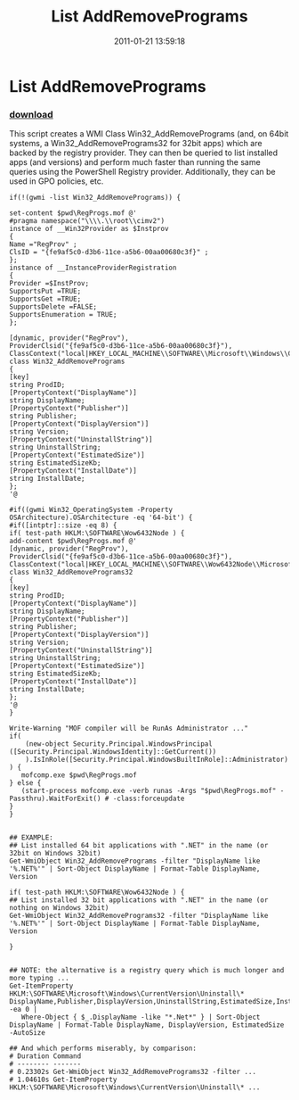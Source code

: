 ﻿---
pid:            2470
poster:         Joel Bennett
title:          List AddRemovePrograms
date:           2011-01-21 13:59:18
format:         posh
parent:         0
parent:         0

---

# List AddRemovePrograms

### [download](2470.ps1)

This script creates a WMI Class Win32_AddRemovePrograms (and, on 64bit systems, a Win32_AddRemovePrograms32 for 32bit apps) which are backed by the registry provider.  They can then be queried to list installed apps (and versions) and perform much faster than running the same queries using the PowerShell Registry provider. Additionally, they can be used in GPO policies, etc.

```posh
if(!(gwmi -list Win32_AddRemovePrograms)) {

set-content $pwd\RegProgs.mof @'
#pragma namespace("\\\\.\\root\\cimv2")
instance of __Win32Provider as $Instprov
{
Name ="RegProv" ;
ClsID = "{fe9af5c0-d3b6-11ce-a5b6-00aa00680c3f}" ;
};
instance of __InstanceProviderRegistration
{
Provider =$InstProv;
SupportsPut =TRUE;
SupportsGet =TRUE;
SupportsDelete =FALSE;
SupportsEnumeration = TRUE;
};

[dynamic, provider("RegProv"),
ProviderClsid("{fe9af5c0-d3b6-11ce-a5b6-00aa00680c3f}"),
ClassContext("local|HKEY_LOCAL_MACHINE\\SOFTWARE\\Microsoft\\Windows\\CurrentVersion\\Uninstall")]
class Win32_AddRemovePrograms
{
[key]
string ProdID;
[PropertyContext("DisplayName")]
string DisplayName;
[PropertyContext("Publisher")]
string Publisher;
[PropertyContext("DisplayVersion")]
string Version;
[PropertyContext("UninstallString")]
string UninstallString;
[PropertyContext("EstimatedSize")]
string EstimatedSizeKb;
[PropertyContext("InstallDate")]
string InstallDate;
};
'@

#if((gwmi Win32_OperatingSystem -Property OSArchitecture).OSArchitecture -eq '64-bit') {
#if([intptr]::size -eq 8) {
if( test-path HKLM:\SOFTWARE\Wow6432Node ) {
add-content $pwd\RegProgs.mof @'
[dynamic, provider("RegProv"),
ProviderClsid("{fe9af5c0-d3b6-11ce-a5b6-00aa00680c3f}"),
ClassContext("local|HKEY_LOCAL_MACHINE\\SOFTWARE\\Wow6432Node\\Microsoft\\Windows\\CurrentVersion\\Uninstall")]
class Win32_AddRemovePrograms32
{
[key]
string ProdID;
[PropertyContext("DisplayName")]
string DisplayName;
[PropertyContext("Publisher")]
string Publisher;
[PropertyContext("DisplayVersion")]
string Version;
[PropertyContext("UninstallString")]
string UninstallString;
[PropertyContext("EstimatedSize")]
string EstimatedSizeKb;
[PropertyContext("InstallDate")]
string InstallDate;
};
'@
}

Write-Warning "MOF compiler will be RunAs Administrator ..."
if(
    (new-object Security.Principal.WindowsPrincipal ([Security.Principal.WindowsIdentity]::GetCurrent())
    ).IsInRole([Security.Principal.WindowsBuiltInRole]::Administrator) 
) {
   mofcomp.exe $pwd\RegProgs.mof
} else {
   (start-process mofcomp.exe -verb runas -Args "$pwd\RegProgs.mof" -Passthru).WaitForExit() # -class:forceupdate 
}
}


## EXAMPLE:
## List installed 64 bit applications with ".NET" in the name (or 32bit on Windows 32bit)
Get-WmiObject Win32_AddRemovePrograms -filter "DisplayName like '%.NET%'" | Sort-Object DisplayName | Format-Table DisplayName, Version

if( test-path HKLM:\SOFTWARE\Wow6432Node ) {
## List installed 32 bit applications with ".NET" in the name (or nothing on Windows 32bit)
Get-WmiObject Win32_AddRemovePrograms32 -filter "DisplayName like '%.NET%'" | Sort-Object DisplayName | Format-Table DisplayName, Version

}


## NOTE: the alternative is a registry query which is much longer and more typing ... 
Get-ItemProperty HKLM:\SOFTWARE\Microsoft\Windows\CurrentVersion\Uninstall\* DisplayName,Publisher,DisplayVersion,UninstallString,EstimatedSize,InstallDate -ea 0 | 
   Where-Object { $_.DisplayName -like "*.Net*" } | Sort-Object DisplayName | Format-Table DisplayName, DisplayVersion, EstimatedSize -AutoSize

## And which performs miserably, by comparison:   
# Duration Command
# -------- -------
# 0.23302s Get-WmiObject Win32_AddRemovePrograms32 -filter ...
# 1.04610s Get-ItemProperty HKLM:\SOFTWARE\Microsoft\Windows\CurrentVersion\Uninstall\* ...


```
